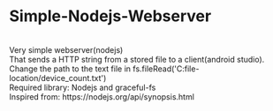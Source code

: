 # Simple-Nodejs-Webserver
<br>
Very simple webserver(nodejs) <br> 
That sends a HTTP string from a stored file to a client(android studio).
<br>
Change the path to the text file in fs.fileRead('C:file-location/device_count.txt')<br>
Required library: Nodejs and graceful-fs<br>
Inspired from: https://nodejs.org/api/synopsis.html
